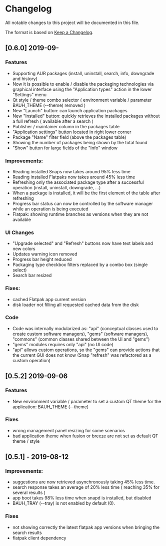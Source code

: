 # Changelog
All notable changes to this project will be documented in this file.


The format is based on [Keep a Changelog](https://keepachangelog.com/en/1.0.0/).

## [0.6.0] 2019-09-
### Features
- Supporting AUR packages (install, uninstall, search, info, downgrade and history)
- Now it is possible to enable / disable the packaging technologies via graphical interface using the "Application types" action in the lower "Settings" menu
- Qt style / theme combo selector ( environment variable / parameter BAUH_THEME (--theme) removed )
- New "Launch" button: can launch application packages
- New "Installed" button: quickly retrieves the installed packages without a full refresh ( available after a search )
- Publisher / maintainer column in the packages table
- "Application settings" button located in right lower corner
- Package "Name" filter field (above the packages table)
- Showing the number of packages being shown by the total found
- "Show" button for large fields of the "Info" window

### Improvements:
- Reading installed Snaps now takes around 95% less time
- Reading installed Flatpaks now takes around 45% less time
- Refreshing only the associated package type after a successful operation (install, uninstall, downgrade, ...)
- When a package is installed, it will be the first element of the table after refreshing
- Progress bar status can now be controlled by the software manager while an operation is being executed
- Flatpak: showing runtime branches as versions when they are not available

### UI Changes
- "Upgrade selected" and "Refresh" buttons now have text labels and new colors
- Updates warning icon removed
- Progress bar height reduced
- Packaging type checkbox filters replaced by a combo box (single select)
- Search bar resized

### Fixes:
- cached Flatpak app current version
- disk loader not filling all requested cached data from the disk

### Code
- Code was internally modularized as: "api" (conceptual classes used to create custom software managers), "gems" (software managers), "commons" (common classes shared between the UI and "gems")
- "gems" modules requires only "api" (no UI code)
- "api" allows custom operations, so the "gems" can provide actions that the current GUI does not know (Snap "refresh" was refactored as a custom operation)


## [0.5.2] 2019-09-06
### Features
- New environment variable / parameter to set a custom QT theme for the application: BAUH_THEME (--theme)
### Fixes
- wrong management panel resizing for some scenarios
- bad application theme when fusion or breeze are not set as default QT theme / style

## [0.5.1] - 2019-08-12
### Improvements:
- suggestions are now retrieved asynchronously taking 45% less time.
- search response takes an average of 20% less time ( reaching 35% for several results )
- app boot takes 98% less time when snapd is installed, but disabled
- BAUH_TRAY (--tray) is not enabled by default (0).
### Fixes
- not showing correctly the latest flatpak app versions when bringing the search results
- flatpak client dependency